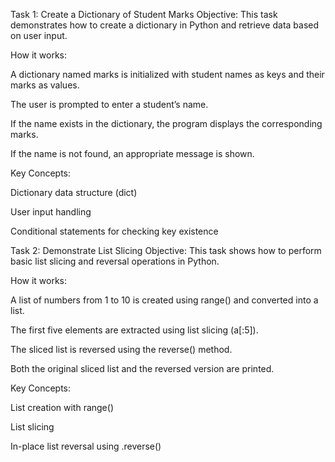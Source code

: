 Task 1: Create a Dictionary of Student Marks
Objective:
This task demonstrates how to create a dictionary in Python and retrieve data based on user input.

How it works:

A dictionary named marks is initialized with student names as keys and their marks as values.

The user is prompted to enter a student’s name.

If the name exists in the dictionary, the program displays the corresponding marks.

If the name is not found, an appropriate message is shown.

Key Concepts:

Dictionary data structure (dict)

User input handling

Conditional statements for checking key existence

Task 2: Demonstrate List Slicing
Objective:
This task shows how to perform basic list slicing and reversal operations in Python.

How it works:

A list of numbers from 1 to 10 is created using range() and converted into a list.

The first five elements are extracted using list slicing (a[:5]).

The sliced list is reversed using the reverse() method.

Both the original sliced list and the reversed version are printed.

Key Concepts:

List creation with range()

List slicing

In-place list reversal using .reverse()
